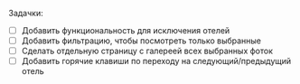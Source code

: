 
Задачки:
- [ ] Добавить функциональность для исключения отелей
- [ ] Добавить фильтрацию, чтобы посмотреть только выбранные
- [ ] Сделать отдельную страницу с галереей всех выбранных фоток
- [ ] Добавить горячие клавиши по переходу на следующий/предыдущий отель 
